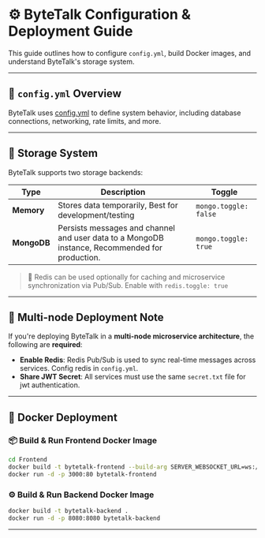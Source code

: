 
# ⚙️ ByteTalk Configuration & Deployment Guide

This guide outlines how to configure `config.yml`, build Docker images, and understand ByteTalk's storage system.

---

## 📄 `config.yml` Overview

ByteTalk uses [config.yml](../backend/src/main/resources/config.yml) to define system behavior, including database connections, networking, rate limits, and more.

---

## 💾 Storage System

ByteTalk supports two storage backends:

| Type      | Description                                                                                    | Toggle          |
|-----------|------------------------------------------------------------------------------------------------|-----------------|
| **Memory**| Stores data temporarily, Best for development/testing                                          | `mongo.toggle: false` |
| **MongoDB** | Persists messages and channel and user data to a MongoDB instance, Recommended for production. | `mongo.toggle: true` |

> 🔁 Redis can be used optionally for caching and microservice synchronization via Pub/Sub. Enable with `redis.toggle: true`

---

## 🔑 Multi-node Deployment Note

If you're deploying ByteTalk in a **multi-node microservice architecture**, the following are **required**:

- **Enable Redis**: Redis Pub/Sub is used to sync real-time messages across services. Config redis in `config.yml`.
- **Share JWT Secret**: All services must use the same `secret.txt` file for jwt authentication.


---

## 🐳 Docker Deployment

### 📦 Build & Run Frontend Docker Image

```bash
cd Frontend
docker build -t bytetalk-frontend --build-arg SERVER_WEBSOCKET_URL=ws://localhost:8080 .
docker run -d -p 3000:80 bytetalk-frontend
```

### ⚙️ Build & Run Backend Docker Image

```bash
docker build -t bytetalk-backend .
docker run -d -p 8080:8080 bytetalk-backend
```
---
